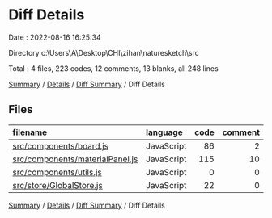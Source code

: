 # Diff Details

Date : 2022-08-16 16:25:34

Directory c:\\Users\\A\\Desktop\\CHI\\zihan\\naturesketch\\src

Total : 4 files,  223 codes, 12 comments, 13 blanks, all 248 lines

[Summary](results.md) / [Details](details.md) / [Diff Summary](diff.md) / Diff Details

## Files
| filename | language | code | comment | blank | total |
| :--- | :--- | ---: | ---: | ---: | ---: |
| [src/components/board.js](/src/components/board.js) | JavaScript | 86 | 2 | 7 | 95 |
| [src/components/materialPanel.js](/src/components/materialPanel.js) | JavaScript | 115 | 10 | 7 | 132 |
| [src/components/utils.js](/src/components/utils.js) | JavaScript | 0 | 0 | -1 | -1 |
| [src/store/GlobalStore.js](/src/store/GlobalStore.js) | JavaScript | 22 | 0 | 0 | 22 |

[Summary](results.md) / [Details](details.md) / [Diff Summary](diff.md) / Diff Details